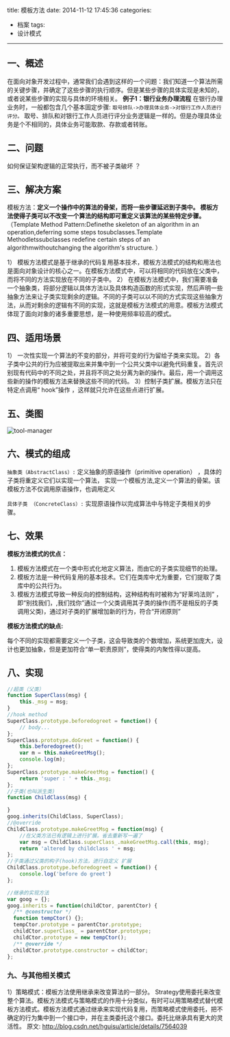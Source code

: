 title: 模板方法
date: 2014-11-12 17:45:36
categories:
- 档案
tags:
- 设计模式
---
## 一、概述
在面向对象开发过程中，通常我们会遇到这样的一个问题：我们知道一个算法所需的关键步骤，并确定了这些步骤的执行顺序。但是某些步骤的具体实现是未知的，或者说某些步骤的实现与具体的环境相关。
**例子1：银行业务办理流程**
在银行办理业务时，一般都包含几个基本固定步骤:
`取号排队->办理具体业务->对银行工作人员进行评分。`
取号、排队和对银行工作人员进行评分业务逻辑是一样的。但是办理具体业务是个不相同的，具体业务可能取款、存款或者转账。
<!-- more -->
## 二、问题

如何保证架构逻辑的正常执行，而不被子类破坏 ？


## 三、解决方案

模板方法：**定义一个操作中的算法的骨架，而将一些步骤延迟到子类中。 模板方法使得子类可以不改变一个算法的结构即可重定义该算法的某些特定步骤。**（Template Method Pattern:Definethe skeleton of an algorithm in an operation,deferring some steps tosubclasses.Template Methodletssubclasses redefine certain steps of an algorithmwithoutchanging the algorithm's structure. ）

1） 模板方法模式是基于继承的代码复用基本技术，模板方法模式的结构和用法也是面向对象设计的核心之一。在模板方法模式中，可以将相同的代码放在父类中，而将不同的方法实现放在不同的子类中。
2） 在模板方法模式中，我们需要准备一个抽象类，将部分逻辑以具体方法以及具体构造函数的形式实现，然后声明一些抽象方法来让子类实现剩余的逻辑。不同的子类可以以不同的方式实现这些抽象方法，从而对剩余的逻辑有不同的实现，这就是模板方法模式的用意。模板方法模式体现了面向对象的诸多重要思想，是一种使用频率较高的模式。

## 四、适用场景

1） 一次性实现一个算法的不变的部分，并将可变的行为留给子类来实现。
2）各子类中公共的行为应被提取出来并集中到一个公共父类中以避免代码重复。首先识别现有代码中的不同之处，并且将不同之处分离为新的操作。最后，用一个调用这些新的操作的模板方法来替换这些不同的代码。
3）控制子类扩展。模板方法只在特定点调用“ hook”操作 ，这样就只允许在这些点进行扩展。

## 五、类图
![tool-manager](http://yspe2371e4aa7697989.yunshipei.cn/dHlwZT1mdyZzaXplPTY0MCZzcmM9YUhSMGNDVXpRU1V5UmlVeVJtMTVMbU56Wkc0dWJtVjBKVEpHZFhCc2IyRmtjeVV5UmpJd01USXdOU1V5UmpFMEpUSkdNVE16TmprMk5UQTVNMTh4TURRNExtcHdadz09)

## 六、模式的组成

`抽象类（AbstractClass）:` 定义抽象的原语操作（primitive operation） ，具体的子类将重定义它们以实现一个算法， 实现一个模板方法,定义一个算法的骨架。该模板方法不仅调用原语操作，也调用定义

`具体子类 （ConcreteClass）:`  实现原语操作以完成算法中与特定子类相关的步骤。


## 七、效果

**模板方法模式的优点：**

1)  模板方法模式在一个类中形式化地定义算法，而由它的子类实现细节的处理。
2)  模板方法是一种代码复用的基本技术。它们在类库中尤为重要，它们提取了类库中的公共行为。
3)  模板方法模式导致一种反向的控制结构，这种结构有时被称为“好莱坞法则” ，即“别找我们，,我们找你”通过一个父类调用其子类的操作(而不是相反的子类调用父类)，通过对子类的扩展增加新的行为，符合“开闭原则”

**模板方法模式的缺点:**

每个不同的实现都需要定义一个子类，这会导致类的个数增加，系统更加庞大，设计也更加抽象，但是更加符合“单一职责原则”，使得类的内聚性得以提高。

## 八、实现
```javascript
//超类（父类）
function SuperClass(msg) {
	this._msg = msg;
}
//hook method
SuperClass.prototype.beforedogreet = function() {
	// body...
};
SuperClass.prototype.doGreet = function() {
	this.beforedogreet();
	var m = this.makeGreetMsg();
	console.log(m);
};
SuperClass.prototype.makeGreetMsg = function() {
	return 'super : ' + this._msg;
};
//子类(也叫派生类)
function ChildClass(msg) {

}
goog.inherits(ChildClass, SuperClass);
//@override
ChildClass.prototype.makeGreetMsg = function(msg) {
	//在父类方法已有逻辑上进行扩展。省去重新写一遍了
	var msg = ChildClass.superClass_.makeGreetMsg.call(this, msg);
	return 'altered by childclass ' + msg;
};
//子类通过父类的构子(hook)方法，进行自定义 扩展
ChildClass.prototype.beforedogreet = function() {
	console.log('before do greet')
};

//继承的实现方法
var goog = {};
goog.inherits = function(childCtor, parentCtor) {
  /** @constructor */
  function tempCtor() {};
  tempCtor.prototype = parentCtor.prototype;
  childCtor.superClass_ = parentCtor.prototype;
  childCtor.prototype = new tempCtor();
  /** @override */
  childCtor.prototype.constructor = childCtor;
};
```

### 九、与其他相关模式

1）策略模式：模板方法使用继承来改变算法的一部分。 Strategy使用委托来改变整个算法。模板方法模式与策略模式的作用十分类似，有时可以用策略模式替代模板方法模式。模板方法模式通过继承来实现代码复用，而策略模式使用委托，把不确定的行为集中到一个接口中，并在主类委托这个接口。委托比继承具有更大的灵活性。
原文: http://blog.csdn.net/hguisu/article/details/7564039